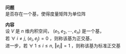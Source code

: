 **问题**    
是否存在一个基，使得度量矩阵为单位阵    
    
**内容**    
设 $V$ 是 $n$ 维内积空间， $(e_1,e_2,\cdots,e_n)$ 是一个基，    
若 $\forall\ i\neq j,\ (e_i,e_j)=0$ ，则称该基为正交基，    
进一步，若 $\forall\ 1\le i\le n,\ \Vert e_i\Vert=1$ ，则称该基为标准正交基    
